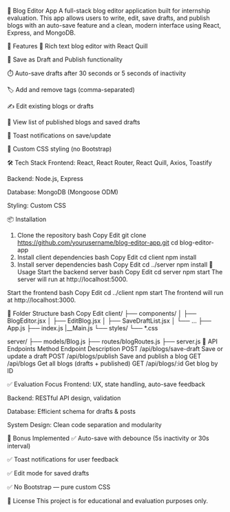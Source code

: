 📝 Blog Editor App
A full-stack blog editor application built for internship evaluation. This app allows users to write, edit, save drafts, and publish blogs with an auto-save feature and a clean, modern interface using React, Express, and MongoDB.

🚀 Features
🧠 Rich text blog editor with React Quill

💾 Save as Draft and Publish functionality

⏱️ Auto-save drafts after 30 seconds or 5 seconds of inactivity

🏷️ Add and remove tags (comma-separated)

✍️ Edit existing blogs or drafts

📃 View list of published blogs and saved drafts

🔔 Toast notifications on save/update

🧩 Custom CSS styling (no Bootstrap)

🛠️ Tech Stack
Frontend: React, React Router, React Quill, Axios, Toastify

Backend: Node.js, Express

Database: MongoDB (Mongoose ODM)

Styling: Custom CSS

📦 Installation

1. Clone the repository
   bash
   Copy
   Edit
   git clone https://github.com/yourusername/blog-editor-app.git
   cd blog-editor-app
1. Install client dependencies
   bash
   Copy
   Edit
   cd client
   npm install
1. Install server dependencies
   bash
   Copy
   Edit
   cd ../server
   npm install
   🔧 Usage
   Start the backend server
   bash
   Copy
   Edit
   cd server
   npm start
   The server will run at http://localhost:5000.

Start the frontend
bash
Copy
Edit
cd ../client
npm start
The frontend will run at http://localhost:3000.

📁 Folder Structure
bash
Copy
Edit
client/
├── components/
│ ├── BlogEditor.jsx
│ ├── EditBlog.jsx
│ ├── SaveDraftList.jsx
│ └── ...
├── App.js
├── index.js
|\_\_Main.js
└── styles/
└── \*.css

server/
├── models/Blog.js
├── routes/blogRoutes.js
├── server.js
🧪 API Endpoints
Method Endpoint Description
POST /api/blogs/save-draft Save or update a draft
POST /api/blogs/publish Save and publish a blog
GET /api/blogs Get all blogs (drafts + published)
GET /api/blogs/:id Get blog by ID

✅ Evaluation Focus
Frontend: UX, state handling, auto-save feedback

Backend: RESTful API design, validation

Database: Efficient schema for drafts & posts

System Design: Clean code separation and modularity

📌 Bonus Implemented
✅ Auto-save with debounce (5s inactivity or 30s interval)

✅ Toast notifications for user feedback

✅ Edit mode for saved drafts

✅ No Bootstrap — pure custom CSS

📃 License
This project is for educational and evaluation purposes only.
